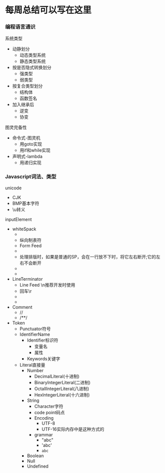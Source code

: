 # 每周总结可以写在这里

### 编程语言通识

系统类型

- 动静划分
  - 动态类型系统
  - 静态类型系统
- 按是否隐式转换划分
  - 强类型
  - 弱类型
- 按复合类型划分
  - 结构体
  - 函数签名
- 加入继承后
  - 逆变
  - 协变

图灵完备性

- 命令式-图灵机
  - 用goto实现
  - 用if和while实现
- 声明式-lambda
  - 用递归实现

### Javascript词法、类型

unicode

- CJK
- BMP基本字符
- \u转义

inputElement

- whiteSpack
  - <TAB>
  - <VT>纵向制表符
  - <FF>Form Feed
  - <SP>
  - <NBSP> 处理排版时，如果是普通的SP，会在一行放不下时，将它左右断开;<NBSP>它的左右不会断开
  - <ZWNBSP>
  - <USP>
- LineTerminator
  - <LF>Line Feed \n推荐开发时使用
  - <CR>回车\r
  - <LS>
  - <PS>
- Comment
  - //
  - /**/
- Token
  - Punctuator符号
  - IdentifierName
    - Identifier标识符
      - 变量名
      - 属性
    - Keywords关键字
  - Literal直接量
    - Number
      - DecimalLiteral(十进制)
      - BinaryIntegerLiteral(二进制)
      - OctallIntegerLiteral(八进制)
      - HexIntegerLiteral(十六进制)
    - String
      - Character字符
      - code point码点
      - Encoding
        - UTF-8
        - UTF-16实际内存中是这种方式的
      - grammar
        - "abc"
        - 'abc'
        - `abc`
    - Boolean
    - Null
    - Undefined